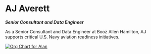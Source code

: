 # AJ Averett
***Senior Consultant and Data Engineer***

As a Senior Consultant and Data Engineer at Booz Allen Hamilton, AJ supports critical U.S. Navy aviation readiness initiatives. 

[![Org Chart for Alan](https://github.com/codercatdev/ajaverett/resources/usgov_org_chart.svg)]()

